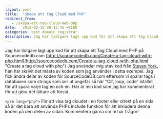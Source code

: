 ```yaml
---
layout: post
title:  "Skapa ett Tag Cloud med PHP"
redirect_from:
   - /skapa-ett-tag-cloud-med-php
date:   2012-03-15 00:12:45 +0100
categories: best domain registrar
description: Jag har tidigare lagt upp kod för att skapa ett Tag Cloud med PHP på Sourcecodedb.com...
---
```


Jag har tidigare lagt upp kod för att skapa ett Tag Cloud med PHP på Sourcecodedb.com [http://sourcecodedb.com/Create-a-tag-cloud-with-php.html](http://sourcecodedb.com/Create-a-tag-cloud-with-php.html "Create a tag cloud with php") Jag använder mig utav kod från [Steven York](http://stevenyork.com/tutorial/creating_accessible_tag_cloud_in_php_css_mysql), han har skrivit det mästa av koden som jag använder i detta exempel. Jag fick ändra delar av koden för SourceCodeDB.com eftersom vi sparar tags i databasen som strings som ser ut ungefär så här "C#, loop, code" istället för att spara varje tag en och en. Här är min kod som jag har kommenterat för att göra det lättare att förstå.

`<pre lang="php">` För att visa tag cloudet i en footer eller direkt på en sida så är det bara att använda PHPs include funktion för att inkludera denna koden på den delen av sidan. Kommentera gärna om ni har frågor!